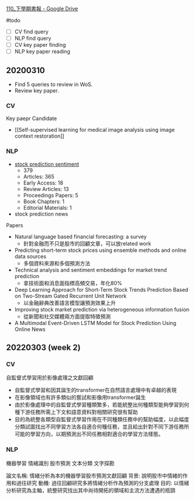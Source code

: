 [110_下學期書報 - Google Drive](https://drive.google.com/drive/folders/15Kjt4BxRB1usgOTQ9Xuqwwj3xnvg_8hi)

#todo 
- [ ] CV find query
- [ ] NLP find query
- [ ] CV key paper finding
- [ ] NLP key paper reading

## 20200310 
- Find 5 queries to review in WoS.
- Review key paper.

### CV

Key paepr Candidate
- [[Self-supervised learning for medical image analysis using image context restoration]]

### NLP

- [stock prediction sentiment](https://www.webofscience.com/wos/woscc/summary/a26d25ed-2cc0-472f-9b1b-2bb62c26efc8-2731c57b/relevance/1)
	- 379
	- Articles: 365
	- Early Access: 18
	- Review Articles: 13
	- Proceedings Papers: 5
	- Book Chapters: 1
	- Editorial Materials: 1
- stock prediction news

Papers
- Natural language based financial forecasting: a survey
	- 針對金融而不只是股市的回顧文章，可以放related work
- Predicting short-term stock prices using ensemble methods and online data sources
	- 多個資料來源和多個預測方法
- Technical analysis and sentiment embeddings for market trend prediction
	- 拿技術面和消息面指標高頻交易，年化80%
- Deep Learning Approach for Short-Term Stock Trends Prediction Based on Two-Stream Gated Recurrent Unit Network
	- 以金融辭典改善語言模型讓預測效果上升
- Improving stock market prediction via heterogeneous information fusion
	- 從新聞和社交媒體兩方面提取特徵預測
- A Multimodal Event-Driven LSTM Model for Stock Prediction Using Online News



## 20220303 (week 2)

### CV

自監督式學習用於影像處理之文獻回顧

- 自監督式學習和因其誕生的transformer在自然語言處理中有卓越的表現
- 在影像領域也有許多類似的嘗試和影像用transformer誕生
- 由於影像處理中的自監督式學習種類繁多，若能統整出何種類型能夠學習到何種下游任務所需上下文和語意資料對相關研究很有幫助
- 目的為統整各類型自監督式學習作用在不同種類任務中的幫助幅度，以此幅度分類試圖找出不同學習方法各自適合何種任務，並且給出針對不同下游任務所可能的學習方向，以期預測出不同任務相對適合的學習方法樣態。

### NLP

機器學習
情緒識別
股市預測
文本分類
文字探勘

論文名稱: 情緒分析為本的機器學習股市預測文獻回顧
背景: 說明股市中情緒的作用和過往研究
動機: 過往回顧研究多將情緒分析作為預測的分支處理
目的: 以情緒分析研究為主軸，統整研究找出其中尚待開拓的領域和主流方法遭遇的瓶頸